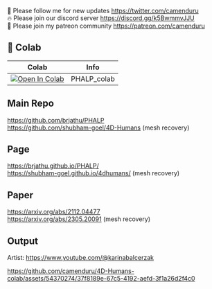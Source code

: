 🐣 Please follow me for new updates https://twitter.com/camenduru <br />
🔥 Please join our discord server https://discord.gg/k5BwmmvJJU <br />
🥳 Please join my patreon community https://patreon.com/camenduru <br />

## 🦒 Colab

| Colab | Info
| --- | --- |
[![Open In Colab](https://colab.research.google.com/assets/colab-badge.svg)](https://colab.research.google.com/github/camenduru/PHALP-colab/blob/main/PHALP_colab.ipynb) | PHALP_colab

## Main Repo
https://github.com/brjathu/PHALP <br />
https://github.com/shubham-goel/4D-Humans (mesh recovery) <br />

## Page
https://brjathu.github.io/PHALP/ <br />
https://shubham-goel.github.io/4dhumans/ (mesh recovery) <br />

## Paper
https://arxiv.org/abs/2112.04477 <br />
https://arxiv.org/abs/2305.20091 (mesh recovery) <br />

## Output
Artist: https://www.youtube.com/@karinabalcerzak

https://github.com/camenduru/4D-Humans-colab/assets/54370274/37f8189e-67c5-4192-aefd-3f1a26d2f4c0
